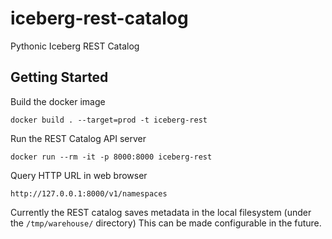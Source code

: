 # iceberg-rest-catalog
Pythonic Iceberg REST Catalog

## Getting Started

Build the docker image
```
docker build . --target=prod -t iceberg-rest
```

Run the REST Catalog API server
```
docker run --rm -it -p 8000:8000 iceberg-rest
```

Query HTTP URL in web browser
```
http://127.0.0.1:8000/v1/namespaces
```

Currently the REST catalog saves metadata in the local filesystem (under the `/tmp/warehouse/` directory)
This can be made configurable in the future.